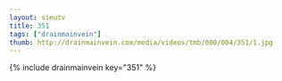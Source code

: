 ```yaml
--- 
layout: sieutv
title: 351
tags: ["drainmainvein"]
thumb: http://drainmainvein.com/media/videos/tmb/000/004/351/1.jpg
---
```

{% include drainmainvein key="351" %} 
